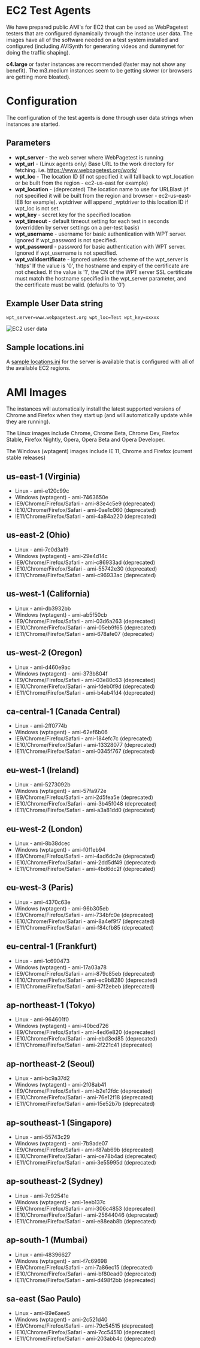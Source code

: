 # EC2 Test Agents

We have prepared public AMI's for EC2 that can be used as WebPagetest testers that are configured dynamically through the instance user data. The images have all of the software needed on a test system installed and configured (including AVISynth for generating videos and dummynet for doing the traffic shaping).

**c4.large** or faster instances are recommended (faster may not show any benefit).  The m3.medium instances seem to be getting slower (or browsers are getting more bloated).

# Configuration

The configuration of the test agents is done through user data strings when instances are started.

## Parameters

* **wpt_server** - the web server where WebPagetest is running
* **wpt_url** - (Linux agents only) Base URL to the work directory for fetching.  i.e. https://www.webpagetest.org/work/
* **wpt_loc** - The location ID (if not specified it will fall back to wpt_location or be built from the region - ec2-us-east for example)
* **wpt_location** - (deprecated) The location name to use for URLBlast (if not specified it will be built from the region and browser - ec2-us-east-IE8 for example).  wptdriver will append _wptdriver to this location ID if wpt_loc is not set.
* **wpt_key** - secret key for the specified location
* **wpt_timeout** - default timeout setting for each test in seconds (overridden by server settings on a per-test basis)
* **wpt_username** - username for basic authentication with WPT server. Ignored if wpt_password is not specified.
* **wpt_password** - password for basic authentication with WPT server. Ignored if wpt_username is not specified.
* **wpt_validcertificate** - Ignored unless the scheme of the wpt_server is 'https' If the value is '0', the hostname and expiry of the certificate are not checked. If the value is '1', the CN of the WPT server SSL certificate must match the hostname specified in the wpt_server parameter, and the certificate must be valid. (defaults to '0')

## Example User Data string
```
wpt_server=www.webpagetest.org wpt_loc=Test wpt_key=xxxxx
```

![EC2 user data](images/ec2config.png)

## Sample locations.ini

A [sample locations.ini](https://github.com/WPO-Foundation/webpagetest/blob/master/www/settings/ec2_locations.ini) for the server is available that is configured with all of the available EC2 regions.

# AMI Images

The instances will automatically install the latest supported versions of Chrome and Firefox when they start up (and will automatically update while they are running).

The Linux images include Chrome, Chrome Beta, Chrome Dev, Firefox Stable, Firefox Nightly, Opera, Opera Beta and Opera Developer.

The Windows (wptagent) images include IE 11, Chrome and Firefox (current stable releases)

## us-east-1 (Virginia)

* Linux - ami-e120c99c
* Windows (wptagent) - ami-7463650e
* IE9/Chrome/Firefox/Safari - ami-83e4c5e9 (deprecated)
* IE10/Chrome/Firefox/Safari - ami-0ae1c060 (deprecated)
* IE11/Chrome/Firefox/Safari - ami-4a84a220 (deprecated)

## us-east-2 (Ohio)

* Linux - ami-7c0d3a19
* Windows (wptagent) - ami-29e4d14c
* IE9/Chrome/Firefox/Safari - ami-c86933ad (deprecated)
* IE10/Chrome/Firefox/Safari - ami-55742e30 (deprecated)
* IE11/Chrome/Firefox/Safari - ami-c96933ac (deprecated)

## us-west-1 (California)

* Linux - ami-db3932bb
* Windows (wptagent) - ami-ab5f50cb
* IE9/Chrome/Firefox/Safari - ami-03d6a263 (deprecated)
* IE10/Chrome/Firefox/Safari - ami-05eb9f65 (deprecated)
* IE11/Chrome/Firefox/Safari - ami-678afe07 (deprecated)

## us-west-2 (Oregon)

* Linux - ami-d460e9ac
* Windows (wptagent) - ami-373b804f
* IE9/Chrome/Firefox/Safari - ami-03e80c63 (deprecated)
* IE10/Chrome/Firefox/Safari - ami-fdeb0f9d (deprecated)
* IE11/Chrome/Firefox/Safari - ami-b4ab4fd4 (deprecated)

## ca-central-1 (Canada Central)

* Linux - ami-2ff0774b
* Windows (wptagent) - ami-62ef6b06
* IE9/Chrome/Firefox/Safari - ami-184efc7c (deprecated)
* IE10/Chrome/Firefox/Safari - ami-13328077 (deprecated)
* IE11/Chrome/Firefox/Safari - ami-0345f767 (deprecated)

## eu-west-1 (Ireland)

* Linux - ami-5273092b
* Windows (wptagent) - ami-57fa972e
* IE9/Chrome/Firefox/Safari - ami-2d5fea5e (deprecated)
* IE10/Chrome/Firefox/Safari - ami-3b45f048 (deprecated)
* IE11/Chrome/Firefox/Safari - ami-a3a81dd0 (deprecated)

## eu-west-2 (London)

* Linux - ami-8b38dcec
* Windows (wptagent) - ami-f0f1eb94
* IE9/Chrome/Firefox/Safari - ami-4ad6dc2e (deprecated)
* IE10/Chrome/Firefox/Safari - ami-2dd5df49 (deprecated)
* IE11/Chrome/Firefox/Safari - ami-4bd6dc2f (deprecated)

## eu-west-3 (Paris)

* Linux - ami-4370c63e
* Windows (wptagent) - ami-96b305eb
* IE9/Chrome/Firefox/Safari - ami-734bfc0e (deprecated)
* IE10/Chrome/Firefox/Safari - ami-8a4ef9f7 (deprecated)
* IE11/Chrome/Firefox/Safari - ami-f84cfb85 (deprecated)

## eu-central-1 (Frankfurt)

* Linux - ami-1c690473
* Windows (wptagent) - ami-17a03a78
* IE9/Chrome/Firefox/Safari - ami-879c85eb (deprecated)
* IE10/Chrome/Firefox/Safari - ami-ec9b8280 (deprecated)
* IE11/Chrome/Firefox/Safari - ami-87f2ebeb (deprecated)

## ap-northeast-1 (Tokyo)

* Linux - ami-964601f0
* Windows (wptagent) - ami-40bcd726
* IE9/Chrome/Firefox/Safari - ami-4ed6e820 (deprecated)
* IE10/Chrome/Firefox/Safari - ami-ebd3ed85 (deprecated)
* IE11/Chrome/Firefox/Safari - ami-2f221c41 (deprecated)

## ap-northeast-2 (Seoul)

* Linux - ami-bc9a37d2
* Windows (wptagent) - ami-2f08ab41
* IE9/Chrome/Firefox/Safari - ami-b2e12fdc (deprecated)
* IE10/Chrome/Firefox/Safari - ami-76e12f18 (deprecated)
* IE11/Chrome/Firefox/Safari - ami-15e52b7b (deprecated)

## ap-southeast-1 (Singapore)

* Linux - ami-55743c29
* Windows (wptagent) - ami-7b9ade07
* IE9/Chrome/Firefox/Safari - ami-f87ab69b (deprecated)
* IE10/Chrome/Firefox/Safari - ami-ce78b4ad (deprecated)
* IE11/Chrome/Firefox/Safari - ami-3e55995d (deprecated)

## ap-southeast-2 (Sydney)

* Linux - ami-7c92541e
* Windows (wptagent) - ami-1eeb137c
* IE9/Chrome/Firefox/Safari - ami-306c4853 (deprecated)
* IE10/Chrome/Firefox/Safari - ami-25644046 (deprecated)
* IE11/Chrome/Firefox/Safari - ami-e88eab8b (deprecated)

## ap-south-1 (Mumbai)

* Linux - ami-48396627
* Windows (wptagent) - ami-f7c69698
* IE9/Chrome/Firefox/Safari - ami-7a86ec15 (deprecated)
* IE10/Chrome/Firefox/Safari - ami-bf80ead0 (deprecated)
* IE11/Chrome/Firefox/Safari - ami-d498f2bb (deprecated)

## sa-east (Sao Paulo)

* Linux - ami-89e6aee5
* Windows (wptagent) - ami-2c521d40
* IE9/Chrome/Firefox/Safari - ami-79c54515 (deprecated)
* IE10/Chrome/Firefox/Safari - ami-7cc54510 (deprecated)
* IE11/Chrome/Firefox/Safari - ami-203abb4c (deprecated)
